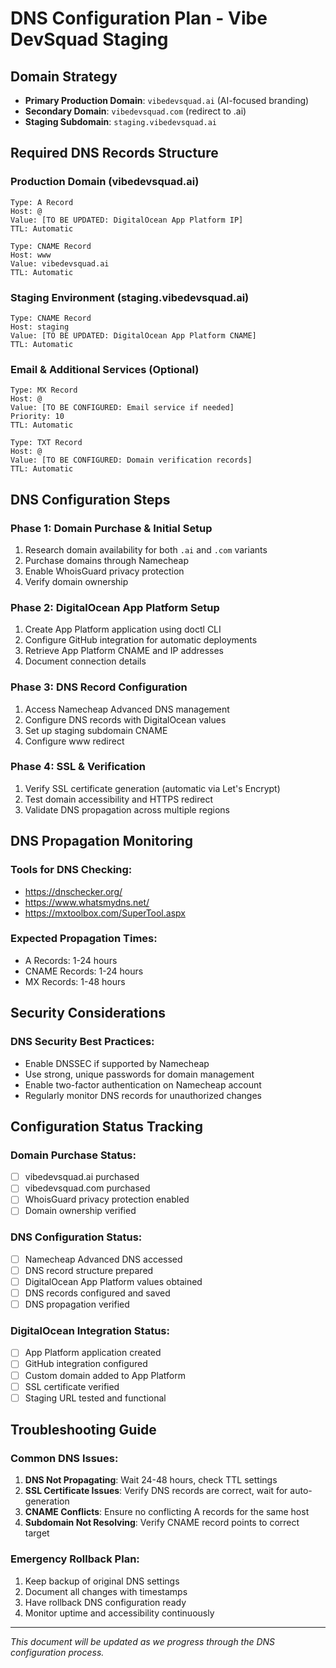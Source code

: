 # DNS Configuration Plan - Vibe DevSquad Staging

## **Domain Strategy**
- **Primary Production Domain**: `vibedevsquad.ai` (AI-focused branding)
- **Secondary Domain**: `vibedevsquad.com` (redirect to .ai)
- **Staging Subdomain**: `staging.vibedevsquad.ai`

## **Required DNS Records Structure**

### **Production Domain (vibedevsquad.ai)**
```
Type: A Record
Host: @
Value: [TO BE UPDATED: DigitalOcean App Platform IP]
TTL: Automatic

Type: CNAME Record
Host: www
Value: vibedevsquad.ai
TTL: Automatic
```

### **Staging Environment (staging.vibedevsquad.ai)**
```
Type: CNAME Record
Host: staging
Value: [TO BE UPDATED: DigitalOcean App Platform CNAME]
TTL: Automatic
```

### **Email & Additional Services (Optional)**
```
Type: MX Record
Host: @
Value: [TO BE CONFIGURED: Email service if needed]
Priority: 10
TTL: Automatic

Type: TXT Record
Host: @
Value: [TO BE CONFIGURED: Domain verification records]
TTL: Automatic
```

## **DNS Configuration Steps**

### **Phase 1: Domain Purchase & Initial Setup**
1. Research domain availability for both `.ai` and `.com` variants
2. Purchase domains through Namecheap
3. Enable WhoisGuard privacy protection
4. Verify domain ownership

### **Phase 2: DigitalOcean App Platform Setup**
1. Create App Platform application using doctl CLI
2. Configure GitHub integration for automatic deployments
3. Retrieve App Platform CNAME and IP addresses
4. Document connection details

### **Phase 3: DNS Record Configuration**
1. Access Namecheap Advanced DNS management
2. Configure DNS records with DigitalOcean values
3. Set up staging subdomain CNAME
4. Configure www redirect

### **Phase 4: SSL & Verification**
1. Verify SSL certificate generation (automatic via Let's Encrypt)
2. Test domain accessibility and HTTPS redirect
3. Validate DNS propagation across multiple regions

## **DNS Propagation Monitoring**

### **Tools for DNS Checking:**
- https://dnschecker.org/
- https://www.whatsmydns.net/
- https://mxtoolbox.com/SuperTool.aspx

### **Expected Propagation Times:**
- A Records: 1-24 hours
- CNAME Records: 1-24 hours
- MX Records: 1-48 hours

## **Security Considerations**

### **DNS Security Best Practices:**
- Enable DNSSEC if supported by Namecheap
- Use strong, unique passwords for domain management
- Enable two-factor authentication on Namecheap account
- Regularly monitor DNS records for unauthorized changes

## **Configuration Status Tracking**

### **Domain Purchase Status:**
- [ ] vibedevsquad.ai purchased
- [ ] vibedevsquad.com purchased
- [ ] WhoisGuard privacy protection enabled
- [ ] Domain ownership verified

### **DNS Configuration Status:**
- [ ] Namecheap Advanced DNS accessed
- [ ] DNS record structure prepared
- [ ] DigitalOcean App Platform values obtained
- [ ] DNS records configured and saved
- [ ] DNS propagation verified

### **DigitalOcean Integration Status:**
- [ ] App Platform application created
- [ ] GitHub integration configured
- [ ] Custom domain added to App Platform
- [ ] SSL certificate verified
- [ ] Staging URL tested and functional

## **Troubleshooting Guide**

### **Common DNS Issues:**
1. **DNS Not Propagating**: Wait 24-48 hours, check TTL settings
2. **SSL Certificate Issues**: Verify DNS records are correct, wait for auto-generation
3. **CNAME Conflicts**: Ensure no conflicting A records for the same host
4. **Subdomain Not Resolving**: Verify CNAME record points to correct target

### **Emergency Rollback Plan:**
1. Keep backup of original DNS settings
2. Document all changes with timestamps
3. Have rollback DNS configuration ready
4. Monitor uptime and accessibility continuously

---

*This document will be updated as we progress through the DNS configuration process.* 